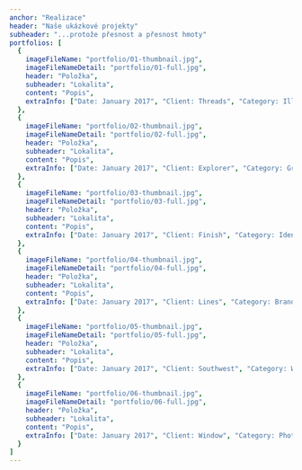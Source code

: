 ```yaml
---
anchor: "Realizace"
header: "Naše ukázkové projekty"
subheader: "...protože přesnost a přesnost hmoty"
portfolios: [
  {
    imageFileName: "portfolio/01-thumbnail.jpg",
    imageFileNameDetail: "portfolio/01-full.jpg",
    header: "Položka",
    subheader: "Lokalita",
    content: "Popis",
    extraInfo: ["Date: January 2017", "Client: Threads", "Category: Illustration"]
  },
  {
    imageFileName: "portfolio/02-thumbnail.jpg",
    imageFileNameDetail: "portfolio/02-full.jpg",
    header: "Položka",
    subheader: "Lokalita",
    content: "Popis",
    extraInfo: ["Date: January 2017", "Client: Explorer", "Category: Graphic Design"]
  },
  {
    imageFileName: "portfolio/03-thumbnail.jpg",
    imageFileNameDetail: "portfolio/03-full.jpg",
    header: "Položka",
    subheader: "Lokalita",
    content: "Popis",
    extraInfo: ["Date: January 2017", "Client: Finish", "Category: Identity"]
  },
  {
    imageFileName: "portfolio/04-thumbnail.jpg",
    imageFileNameDetail: "portfolio/04-full.jpg",
    header: "Položka",
    subheader: "Lokalita",
    content: "Popis",
    extraInfo: ["Date: January 2017", "Client: Lines", "Category: Branding"]
  },
  {
    imageFileName: "portfolio/05-thumbnail.jpg",
    imageFileNameDetail: "portfolio/05-full.jpg",
    header: "Položka",
    subheader: "Lokalita",
    content: "Popis",
    extraInfo: ["Date: January 2017", "Client: Southwest", "Category: Website Design"]
  },
  {
    imageFileName: "portfolio/06-thumbnail.jpg",
    imageFileNameDetail: "portfolio/06-full.jpg",
    header: "Položka",
    subheader: "Lokalita",
    content: "Popis",
    extraInfo: ["Date: January 2017", "Client: Window", "Category: Photography"]
  }
]
---
```

